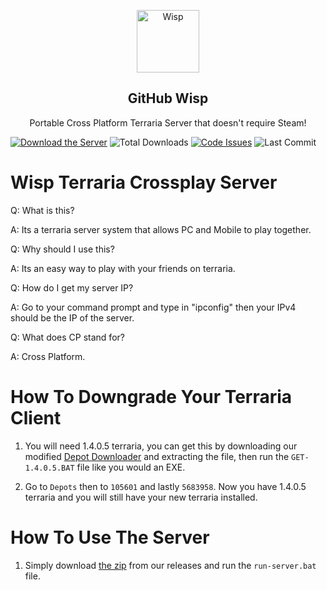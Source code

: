 <p align="center">
 <img width="100px" src="https://cdn.discordapp.com/attachments/850527489075970108/850758143524732938/Wisp_Logo.png" align="center" alt="Wisp" />
 <h2 align="center">GitHub Wisp</h2>
 <p align="center">Portable Cross Platform Terraria Server that doesn't require Steam!</p>
</p>

[![Download the Server](https://img.shields.io/badge/download-server-brightgreen?style=for-the-badge "Download")](https://github.com/PringleCPP/Wisp-Terraria-Crossplay-Server/releases/download/v1.0.0/Cross.Platform.Server.rar "Download")
![Total Downloads](https://img.shields.io/github/downloads/PringleCPP/Wisp-Terraria-Crossplay-Server/total?style=for-the-badge)
[![Code Issues](https://img.shields.io/github/issues/PringleCPP/Wisp-Terraria-Crossplay-Server?color=red&label=Code%20Issues&style=for-the-badge)](https://google.com)
![Last Commit](https://img.shields.io/github/last-commit/PringleCPP/Wisp-Terraria-Crossplay-Server?style=for-the-badge)

# Wisp Terraria Crossplay Server

Q: What is this?

A: Its a terraria server system that allows PC and Mobile to play together.

Q: Why should I use this?

A: Its an easy way to play with your friends on terraria.

Q: How do I get my server IP?

A: Go to your command prompt and type in "ipconfig" then your IPv4 should be the IP of the server.

Q: What does CP stand for?

A: Cross Platform.

# How To Downgrade Your Terraria Client
1. You will need 1.4.0.5 terraria, you can get this by downloading our modified [Depot Downloader](https://github.com/PringleCPP/Wisp-Terraria-Crossplay-Server/releases/download/v1.0.0/Get.1.4.0.5.Terraria.rar) and extracting the file, then run the `GET-1.4.0.5.BAT` file like you would an EXE.

2. Go to `Depots` then to `105601` and lastly `5683958`. Now you have 1.4.0.5 terraria and you will still have your new terraria installed.

# How To Use The Server
1. Simply download [the zip](https://github.com/PringleCPP/Wisp-Terraria-Crossplay-Server/releases/download/v1.0.0/Cross.Platform.Server.rar) from our releases and run the `run-server.bat` file.

